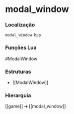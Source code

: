 # modal_window

### Localização
`modal_window.hpp`

### Funções Lua
#ModalWindow

### Estruturas
- [[ModalWindow]]

### Hierarquia
[[game]] ➔ [[modal_window]]
